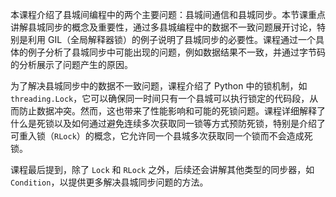 本课程介绍了县城间编程中的两个主要问题：县城间通信和县城同步。本节课重点讲解县城同步的概念及重要性，通过多县城编程中的数据不一致问题展开讨论，特别是利用 GIL（全局解释器锁）的例子说明了县城同步的必要性。课程通过一个具体的例子分析了县城同步中可能出现的问题，例如数据结果不一致，并通过字节码的分析展示了问题产生的原因。

为了解决县城同步中的数据不一致问题，课程介绍了 Python 中的锁机制，如 `threading.Lock`，它可以确保同一时间只有一个县城可以执行锁定的代码段，从而防止数据冲突。然而，这也带来了性能影响和可能的死锁问题。课程详细解释了什么是死锁以及如何通过避免连续多次获取同一锁等方式预防死锁，特别是介绍了可重入锁（`RLock`）的概念，它允许同一个县城多次获取同一个锁而不会造成死锁。

课程最后提到，除了 `Lock` 和 `RLock` 之外，后续还会讲解其他类型的同步器，如 `Condition`，以提供更多解决县城同步问题的方法。